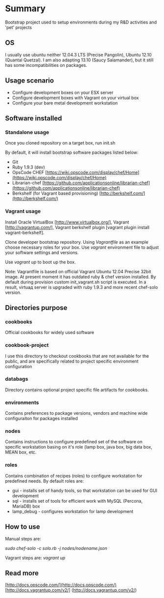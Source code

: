 # Summary 
Bootstrap project used to setup environments during my R&D activities and 'pet' projects

## OS
I usually use ubuntu neither 12.04.3 LTS (Precise Pangolin), Ubuntu 12.10 (Quantal Quetzal).
I am also adapting 13.10 (Saucy Salamander), but it still has some incompatibilities on packages.

## Usage scenario

* Configure development boxes on your ESX server 
* Configure development boxes with Vagrant on your virtual box
* Configure your bare metal development workstation

## Software installed

### Standalone usage
Once you cloned repository on a target box, run init.sh

By default, it will install bootstrap software packages listed below:
 
- Git
- Ruby 1.9.3 (dev)
- OpsCode CHEF [https://wiki.opscode.com/display/chef/Home](https://wiki.opscode.com/display/chef/Home)
- Librarian-chef [https://github.com/applicationsonline/librarian-chef](https://github.com/applicationsonline/librarian-chef)
- Berkshelf (for Vagrant based provisioning) [http://berkshelf.com/](http://berkshelf.com/)

### Vagrant usage

Install Oracle VirtualBox [http://www.virtualbox.org/], Vagrant [http://vagrantup.com/], Vagrant berkshelf plugin [vagrant plugin install vagrant-berkshelf]. 

Clone developer bootstrap repository. Using *Vagrantfile* as an example choose necessary roles for your box. Use *vagrant* environment file to adjust your software settings and versions.

Use *vagrant up* to boot up the box.

Note: Vagrantfile is based on official Vagrant Ubuntu 12.04 Precise 32bit image. At present moment it has outdated ruby & chef version installed. By default during provision custom init_vagrant.sh script is executed. In a result, virtuaд server is upgraded with ruby 1.9.3 and more recent chef-solo version.

## Directories purpose

### cookbooks
Official cookbooks for widely used software


### cookbook-project
I use this directory to checkout cookbooks that are not available for the public, and are specifically related to project specific environment configuration

### databags
Directory contains optional project specific file artifacts for cookbooks.

### environments
Contains preferences to package versions, vendors and machine wide configuraiton for packages installed


### nodes
Contains instructions to configure predefined set of the software on specific workstation basing on it's role (lamp box, java box, big data box, MEAN box, etc.

### roles
Contains combination of recipes (roles) to configure workstation for predefined needs.
By default roles are:

- gui - installs set of handy tools, so that workstation can be used for GUI development
- sql - installs set of tools for efficient work with MySQL (Percona, MariaDB) box
- lamp_debug - configures workstation for lamp development

## How to use 

Manual steps are:

*sudo chef-solo -c solo.rb -j nodes/nodename.json*

Vagrant steps are:
*vagrant up*


## Read more

[http://docs.opscode.com/](http://docs.opscode.com/)
[http://docs.vagrantup.com/v2/] (http://docs.vagrantup.com/v2/)
